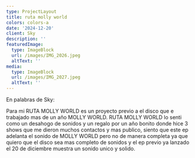 ```yaml
---
type: ProjectLayout
title: ruta molly world
colors: colors-a
date: '2024-12-20'
client: Sky
description: ''
featuredImage:
  type: ImageBlock
  url: /images/IMG_2026.jpeg
  altText: ''
media:
  type: ImageBlock
  url: /images/IMG_2027.jpeg
  altText: ''
---
```

En palabras de Sky:

Para mi RUTA MOLLY WORLD es un proyecto previo a el disco que e trabajado mas de un año MOLLY WORLD. RUTA MOLLY WORLD lo senti como un desahogo de sonidos y un regalo por un año bonito donde hice 3 shows que me dieron muchos contactos y mas publico, siento que este ep adelanta el sonido de MOLLY WORLD pero no de manera completa ya que quiero que el disco sea mas completo de sonidos y el ep previo ya lanzado el 20 de diciembre muestra un sonido unico y solido.
